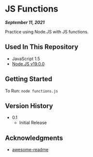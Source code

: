 # JS Functions

***September 11, 2021***

Practice using Node.JS with JS functions.

## Used In This Repository

- JavaScript 1.5
- [Node.JS v19.0.0](https://nodejs.org/en/download/)

## Getting Started

To Run: 
`node functions.js`

## Version History

* 0.1
    * Initial Release

## Acknowledgments

* [awesome-readme](https://github.com/matiassingers/awesome-readme)